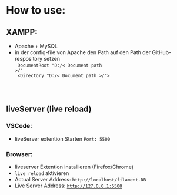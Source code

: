 # How to use:

## XAMPP:
- Apache + MySQL
- in der config-file von Apache den Path auf den Path der GitHub-respository setzen
<br><code>
DocumentRoot "D:/< Document path >/"<br>
<Directory "D:/< Document path >/">
</code>

## liveServer (live reload)
### VSCode:
- liveServer extention Starten <code>Port: 5500</code>

### Browser:
- liveserver Extention installieren (Firefox/Chrome)
- <code>live reload</code> aktivieren
- Actual Server Address: <code>http://localhost/filament-DB</code>
- Live Server Address: <code>http://127.0.0.1:5500</code>
